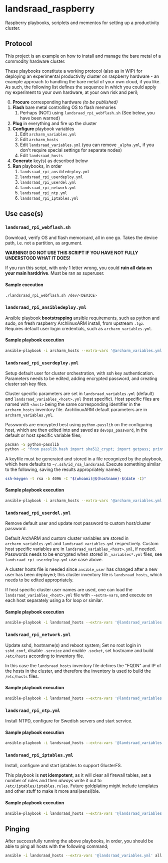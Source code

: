 # landsraad_raspberry
Raspberry playbooks, scriplets and mementos for setting up a productivity cluster.

## Protocol
This project is an example on how to install and manage the bare metal of a commodity hardware cluster.

These playbooks constitute a working protocol (also as in WIP) for deploying an experimental productivity cluster on raspberry hardware - an example approach to handling the bare metal of your own cloud, if you like. As such, the following list defines the sequence in which you could apply my experiment to your own hardware, at your own risk and peril;

0. **Procure** corresponding hardware *(to be published)*
1. **Flash** bare metal controlling OS to flash memories
   1. Perhaps (NOT) using `landsraad_rpi_webflash.sh` (See below, you have been warned)
2. **Plug** in everything and fire up the cluster
3. **Configure** playbook variables
   1. Edit `archarm_variables.yml`
   2. Edit `archarm_hosts`
   3. Edit `landsraad_variables.yml` (you can remove `_alpha.yml`, if you don't require special settings for separate nodes)
   4. Edit `landsraad_hosts`
4. **Generate** key(s) as described below
5. **Run** playbooks, in order
   1. `landsraad_rpi_ansibledeploy.yml`
   2. `landsraad_rpi_userdeploy.yml`
   3. `landsraad_rpi_userdel.yml`
   4. `landsraad_rpi_network.yml`
   5. `landsraad_rpi_ntp.yml`
   6. `landsraad_rpi_iptables.yml`

## Use case(s)

### `landsraad_rpi_webflash.sh`
Download, verify OS and flash memorcard, all in one go. Takes the device path, i.e. not a partition, as argument.

**WARNING! DO NOT USE THIS SCRIPT IF YOU HAVE NOT FULLY UNDERSTOOD WHAT IT DOES!**

If you run this script, with only 1 letter wrong, you could **ruin all data on your main harddrive**. Must be ran as superuser.

#### Sample execution

```sh
./landsraad_rpi_webflash.sh /dev/<DEVICE>
```

### `landsraad_rpi_ansibledeploy.yml`
Ansible playbook **bootstrapping** ansible requirements, such as python and sudo, on fresh raspberry ArchlinuxARM install, from upstream `.tgz`. Requires default user login credentials, such as `archarm_variables.yml`.

#### Sample playbook execution

```sh
ansible-playbook -i archarm_hosts --extra-vars '@archarm_variables.yml' landsraad_rpi_ansibledeploy.yml
```

### `landsraad_rpi_userdeploy.yml`
Setup default user for cluster orchestration, with ssh key authentication. Parameters needs to be edited, adding encrypted password, and creating cluster ssh key files.

Cluster specific parameters are set in `landsraad_variables.yml` (default) and `landsraad_variables_<host>.yml` (host specific). Host specific files are named with `<host>` being the same corresponding identifier in the `archarm_hosts` inventory file. ArchlinuxARM default parameters are in `archarm_variables.yml`.

Passwords are encrypted best using `python-passlib` on the configuring host, which are then edited into and saved as `devops_password`, in the default or host specific variable files;

```sh
pacman -S python-passlib
python -c "from passlib.hash import sha512_crypt; import getpass; print(sha512_crypt.using(rounds=5000).hash(getpass.getpass()))"
```

A keyfile must be generated and stored in a file recognized by the playbook, which here defaults to `~/.ssh/id_rsa_landsraad`. Execute something similar to the following, saving the results appropriately named;

```sh
ssh-keygen -t rsa -b 4096 -C "$(whoami)@$(hostname)-$(date -I)"
```

#### Sample playbook execution

```sh
ansible-playbook -i archarm_hosts --extra-vars '@archarm_variables.yml' landsraad_rpi_userdeploy.yml
```

### `landsraad_rpi_userdel.yml`
Remove default user and update root password to custom host/cluster password.

Default ArchARM and custom cluster variables are stored in `archarm_variables.yml` and `landsraad_variables.yml` respectively. Custom host specific variables are in `landsraad_variables_<host>.yml`, if needed. Passwords needs to be encrypted when stored in `_variables*.yml` files, see `landsraad_rpi_userdeploy.yml` use case above.

A cluster hosts file is needed since `ansible_user` has changed after a new user has been deployed; this cluster inventory file is `landsraad_hosts`, which needs to be edited appropriately.

If host specific cluster user names are used, one can load the `landsraad_variables_<host>.yml` file with `--extra-vars`, and execute on each host separately using a for loop or similar.

#### Sample playbook execution

```sh
ansible-playbook -i landsraad_hosts --extra-vars '@landsraad_variables.yml' landsraad_rpi_userdel.yml;
```

### `landsraad_rpi_network.yml`
Update sshd, hostname(s) and reboot system; Set no root login in `sshd_conf`, disable `.service` and enable `.socket`, set hostname and build `/etc/hosts` according to inventory file.

In this case the `landsraad_hosts` inventory file defines the "FQDN" and IP of the hosts in the cluster, and therefore the inventory is used to build the `/etc/hosts` files.

#### Sample playbook execution

```sh
ansible-playbook -i landsraad_hosts --extra-vars '@landsraad_variables.yml' landsraad_rpi_network.yml;
```

### `landsraad_rpi_ntp.yml`
Install NTPD, configure for Swedish servers and start service.

#### Sample playbook execution

```sh
ansible-playbook -i landsraad_hosts --extra-vars '@landsraad_variables.yml' landsraad_rpi_ntp.yml;
```

### `landsraad_rpi_iptables.yml`
Install, configure and start iptables to support GlusterFS.

This playbook is **not idempotent**, as it will clear all firewall tables, set a number of rules and then *always* write it out to `/etc/iptables/iptables.rules`. Future goldplating might include templates and other stuff to make it more ansi(sensi)ble.

#### Sample playbook execution

```sh
ansible-playbook -i landsraad_hosts --extra-vars '@landsraad_variables.yml' landsraad_rpi_iptables.yml;
```

## Pinging
After successfully running the above playbooks, in order, you should be able to ping all hosts with the following command;

```sh
ansible -i landsraad_hosts --extra-vars '@landsraad_variables.yml' all -m ping;
```
